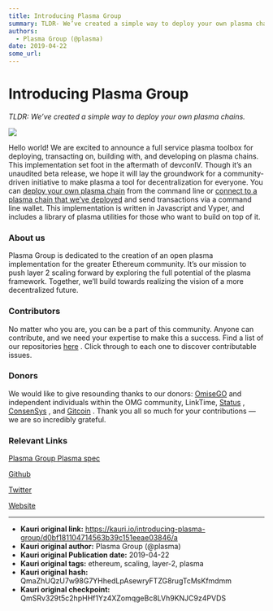 ```yaml
---
title: Introducing Plasma Group
summary: TLDR- We’ve created a simple way to deploy your own plasma chains. Hello world! We are excited to announce a full service plasma toolbox for deploying, transacting on, building with, and developing on plasma chains. This implementation set foot in the aftermath of devconIV. Though it’s an unaudited beta release, we hope it will lay the groundwork for a community-driven initiative to make plasma a tool for decentralization for everyone. You can deploy your own plasma chain from the command line o
authors:
  - Plasma Group (@plasma)
date: 2019-04-22
some_url: 
---
```


# Introducing Plasma Group


 
_TLDR: We’ve created a simple way to deploy your own plasma chains._
 

![](https://ipfs.infura.io/ipfs/QmcpW3gG5oWYu7Q5K6zn8p5wN8EXNEjvctGHFttUrRSAMY)

Hello world! We are excited to announce a full service plasma toolbox for deploying, transacting on, building with, and developing on plasma chains.
This implementation set foot in the aftermath of devconIV. Though it’s an unaudited beta release, we hope it will lay the groundwork for a community-driven initiative to make plasma a tool for decentralization for everyone.
You can 
[deploy your own plasma chain](https://github.com/plasma-group/plasma-chain-operator)
 from the command line or 
[connect to a plasma chain that we’ve deployed](https://github.com/plasma-group/plasma-node)
 and send transactions via a command line wallet. This implementation is written in Javascript and Vyper, and includes a library of plasma utilities for those who want to build on top of it.

### About us
Plasma Group is dedicated to the creation of an open plasma implementation for the greater Ethereum community. It’s our mission to push layer 2 scaling forward by exploring the full potential of the plasma framework. Together, we’ll build towards realizing the vision of a more decentralized future.

### Contributors
No matter who you are, you can be a part of this community. Anyone can contribute, and we need your expertise to make this a success. Find a list of our repositories 
[here](http://github.com/plasma-group)
 . Click through to each one to discover contributable issues.

### Donors
We would like to give resounding thanks to our donors: 
[OmiseGO](https://omisego.network/)
 and independent individuals within the OMG community, LinkTime, 
[Status](https://status.im/)
 , 
[ConsenSys](https://consensys.net/)
 , and 
[Gitcoin](https://gitcoin.co/)
 . Thank you all so much for your contributions — we are so incredibly grateful.

### Relevant Links
 
[Plasma Group Plasma spec](https://medium.com/@plasma_group/plasma-spec-9d98d0f2fccf)
   
  
[Github](https://github.com/plasma-group)
   
  
[Twitter](https://twitter.com/plasma_group)
   
  
[Website](https://plasma.group)
 



---

- **Kauri original link:** https://kauri.io/introducing-plasma-group/d0bf181104714563b39c151eeae03846/a
- **Kauri original author:** Plasma Group (@plasma)
- **Kauri original Publication date:** 2019-04-22
- **Kauri original tags:** ethereum, scaling, layer-2, plasma
- **Kauri original hash:** QmaZhUQzU7w98G7YHhedLpAsewryFTZG8rugTcMsKfmdmm
- **Kauri original checkpoint:** QmSRv329t5c2hpHHf1Yz4XZomqgeBc8LVh9KNJC9z4PVDS



